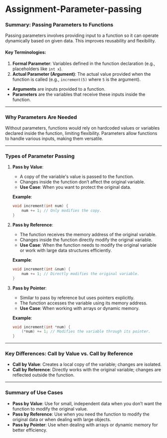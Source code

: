 # Assignment-Parameter-passing
### Summary: Passing Parameters to Functions

Passing parameters involves providing input to a function so it can operate dynamically based on given data. This improves reusability and flexibility.

#### **Key Terminologies**:
1. **Formal Parameter**: Variables defined in the function declaration (e.g., placeholders like `int x`).
2. **Actual Parameter (Argument)**: The actual value provided when the function is called (e.g., `increment(5)` where `5` is the argument).

- **Arguments** are inputs provided to a function.
- **Parameters** are the variables that receive these inputs inside the function.

---

### **Why Parameters Are Needed**
Without parameters, functions would rely on hardcoded values or variables declared inside the function, limiting flexibility. Parameters allow functions to handle various inputs, making them versatile.

---

### **Types of Parameter Passing**
1. **Pass by Value**:
   - A copy of the variable's value is passed to the function.
   - Changes inside the function don’t affect the original variable.
   - **Use Case**: When you want to protect the original data.

   **Example**:
   ```cpp
   void increment(int num) {
       num += 1; // Only modifies the copy.
   }
   ```

2. **Pass by Reference**:
   - The function receives the memory address of the original variable.
   - Changes inside the function directly modify the original variable.
   - **Use Case**: When the function needs to modify the original variable or work with large data structures efficiently.

   **Example**:
   ```cpp
   void increment(int &num) {
       num += 1; // Directly modifies the original variable.
   }
   ```

3. **Pass by Pointer**:
   - Similar to pass by reference but uses pointers explicitly.
   - The function accesses the variable using its memory address.
   - **Use Case**: When working with arrays or dynamic memory.

   **Example**:
   ```cpp
   void increment(int *num) {
       (*num) += 1; // Modifies the variable through its pointer.
   }
   ```

---

### **Key Differences: Call by Value vs. Call by Reference**
- **Call by Value**: Creates a local copy of the variable; changes are isolated.
- **Call by Reference**: Directly works with the original variable; changes are reflected outside the function.

---

### **Summary of Use Cases**
- **Pass by Value**: Use for small, independent data when you don’t want the function to modify the original value.
- **Pass by Reference**: Use when you need the function to modify the original data or when dealing with large objects.
- **Pass by Pointer**: Use when dealing with arrays or dynamic memory for better efficiency.
